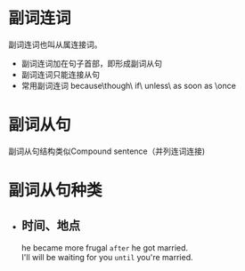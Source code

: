 # 副词连词
副词连词也叫从属连接词。  
* 副词连词加在句子首部，即形成副词从句
* 副词连词只能连接从句
* 常用副词连词 because\though\ if\ unless\ as soon as \once

# 副词从句
副词从句结构类似Compound sentence（并列连词连接)
# 副词从句种类
* ## 时间、地点
    he became more frugal `after` he got married.    
    I'll will be waiting for you `until` you're married.  
     
    
    